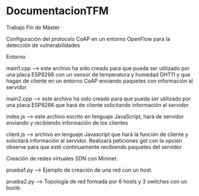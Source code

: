 # DocumentacionTFM
Trabajo Fin de Máster

Configuración del protocolo CoAP en un entorno OpenFlow para la detección de vulnerabilidades

Entorno

main1.cpp --> este archivo ha sido creado para que pueda ser utilizado por una placa ESP8266 con un sensor de temperatura y humedad DHT11 y que hagan de cliente en un entorno CoAP enviando paquetes con información al servidor

main2.cpp --> este archivo ha sido creado para que pueda ser utilizado por una placa ESP8266 que hará de cliente solicitando información al servidor

index.js --> este archivo escrito en lenguaje JavaScript, hará de servidor enviando y recibiendo información de los clientes

client.js --> archivo en lenguaje Javascript que hará la función de cliente y solicitará información al servidor. Realizará peticiones get con la opción observe para que esté continuamente recibiendo paquetes del servidor

Creación de redes virtuales SDN con Mininet.

prueba1.py --> Ejemplo de creación de una red con un host.

prueba2.py --> Topología de red formada por 6 hosts y 3 switches con un bucle.
